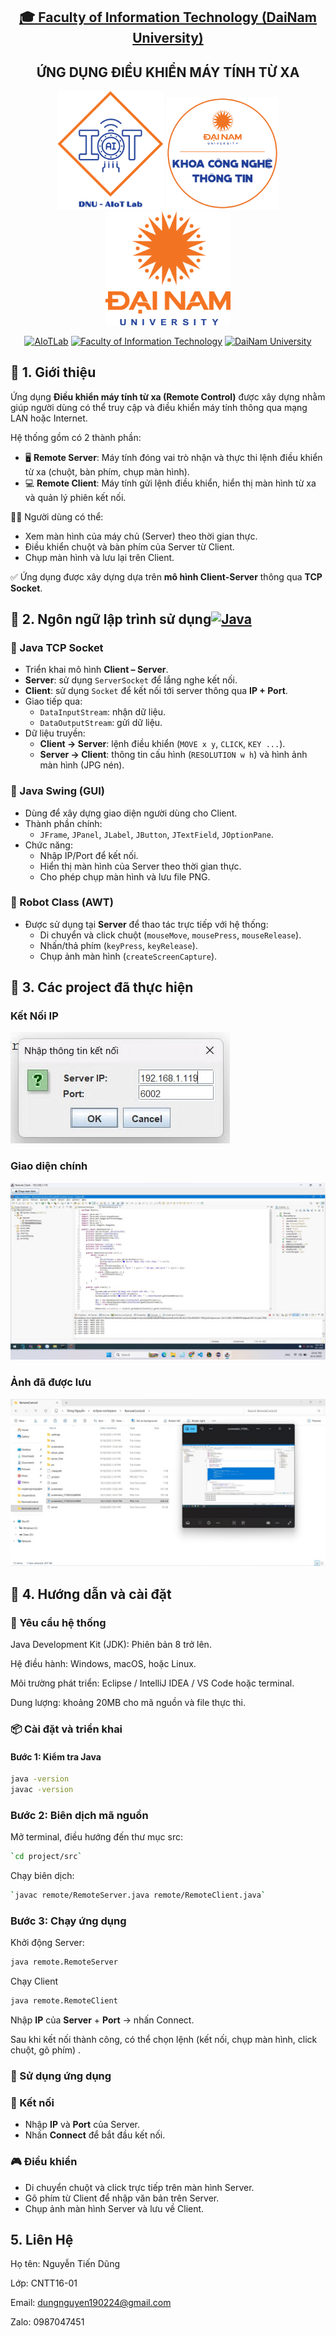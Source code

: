 <h2 align="center">
  <a href="https://dainam.edu.vn/vi/khoa-cong-nghe-thong-tin">
  🎓 Faculty of Information Technology (DaiNam University)
  </a>
</h2>

<h2 align="center">
  ỨNG DỤNG ĐIỀU KHIỂN MÁY TÍNH TỪ XA
</h2>

<div align="center">
  <p align="center">
    <img src="doc/aiotlab_logo.png" alt="AIoTLab Logo" width="170"/>
    <img src="doc/fitdnu_logo.png" alt="FIT DNU Logo" width="180"/>
    <img src="doc/dnu_logo.png" alt="DaiNam University Logo" width="200"/>
  </p>

  [![AIoTLab](https://img.shields.io/badge/AIoTLab-green?style=for-the-badge)](https://www.facebook.com/DNUAIoTLab)
  [![Faculty of Information Technology](https://img.shields.io/badge/Faculty%20of%20Information%20Technology-blue?style=for-the-badge)](https://dainam.edu.vn/vi/khoa-cong-nghe-thong-tin)
  [![DaiNam University](https://img.shields.io/badge/DaiNam%20University-orange?style=for-the-badge)](https://dainam.edu.vn)
</div>



## 📖 1. Giới thiệu

Ứng dụng **Điều khiển máy tính từ xa (Remote Control)** được xây dựng nhằm giúp người dùng có thể truy cập và điều khiển máy tính thông qua mạng LAN hoặc Internet.  

Hệ thống gồm có 2 thành phần:

- 🖥️ **Remote Server**: Máy tính đóng vai trò nhận và thực thi lệnh điều khiển từ xa (chuột, bàn phím, chụp màn hình).  
- 💻 **Remote Client**: Máy tính gửi lệnh điều khiển, hiển thị màn hình từ xa và quản lý phiên kết nối.  

👨‍💻 Người dùng có thể:
- Xem màn hình của máy chủ (Server) theo thời gian thực.
- Điều khiển chuột và bàn phím của Server từ Client.
- Chụp màn hình và lưu lại trên Client.  

✅ Ứng dụng được xây dựng dựa trên **mô hình Client-Server** thông qua **TCP Socket**.  



## 🔧 2. Ngôn ngữ lập trình sử dụng[![Java](https://img.shields.io/badge/Java-007396?style=for-the-badge&logo=java&logoColor=white)](https://www.java.com/)

### 🔹 Java TCP Socket
- Triển khai mô hình **Client – Server**.
- **Server**: sử dụng `ServerSocket` để lắng nghe kết nối.  
- **Client**: sử dụng `Socket` để kết nối tới server thông qua **IP + Port**.  
- Giao tiếp qua:
  - `DataInputStream`: nhận dữ liệu.
  - `DataOutputStream`: gửi dữ liệu.
- Dữ liệu truyền:
  - **Client → Server**: lệnh điều khiển (`MOVE x y`, `CLICK`, `KEY ...`).
  - **Server → Client**: thông tin cấu hình (`RESOLUTION w h`) và hình ảnh màn hình (JPG nén).

### 🔹 Java Swing (GUI)
- Dùng để xây dựng giao diện người dùng cho Client.
- Thành phần chính:
  - `JFrame`, `JPanel`, `JLabel`, `JButton`, `JTextField`, `JOptionPane`.
- Chức năng:
  - Nhập IP/Port để kết nối.
  - Hiển thị màn hình của Server theo thời gian thực.
  - Cho phép chụp màn hình và lưu file PNG.

### 🔹 Robot Class (AWT)
- Được sử dụng tại **Server** để thao tác trực tiếp với hệ thống:
  - Di chuyển và click chuột (`mouseMove`, `mousePress`, `mouseRelease`).
  - Nhấn/thả phím (`keyPress`, `keyRelease`).
  - Chụp ảnh màn hình (`createScreenCapture`).


## 🚀 3. Các project đã thực hiện

### Kết Nối IP
![Kết nối](./ip.jpg)
 ### Giao diện chính
![Giao diện](./giaodienkhiketnoi.jpg)
### Ảnh đã được lưu
![Ảnh lưu](./anhluu.jpg)

## 📝 4. Hướng dẫn và cài đặt 

### 🔧 Yêu cầu hệ thống

Java Development Kit (JDK): Phiên bản 8 trở lên.

Hệ điều hành: Windows, macOS, hoặc Linux.

Môi trường phát triển: Eclipse / IntelliJ IDEA / VS Code hoặc terminal.

Dung lượng: khoảng 20MB cho mã nguồn và file thực thi.


### 📦 Cài đặt và triển khai
#### Bước 1: Kiểm tra Java
```bash
java -version
javac -version
```

### Bước 2: Biên dịch mã nguồn

Mở terminal, điều hướng đến thư mục src:
```bash
`cd project/src`
```
Chạy biên dịch:
``` bash
`javac remote/RemoteServer.java remote/RemoteClient.java`
```

### Bước 3: Chạy ứng dụng

Khởi động Server:
``` bash
java remote.RemoteServer
```

Chạy Client
```bash
java remote.RemoteClient
```
Nhập **IP** của **Server** + **Port** → nhấn Connect.

Sau khi kết nối thành công, có thể chọn lệnh (kết nối, chụp màn hình, click chuột, gõ phím)
.

### 🚀 Sử dụng ứng dụng
### 🔗 Kết nối
- Nhập **IP** và **Port** của Server.
- Nhấn **Connect** để bắt đầu kết nối.

### 🎮 Điều khiển
- Di chuyển chuột và click trực tiếp trên màn hình Server.
- Gõ phím từ Client để nhập văn bản trên Server.
- Chụp ảnh màn hình Server và lưu về Client.

## 5. Liên Hệ
Họ tên: Nguyễn Tiến Dũng

Lớp: CNTT16-01

Email: dungnguyen190224@gmail.com

Zalo: 0987047451



